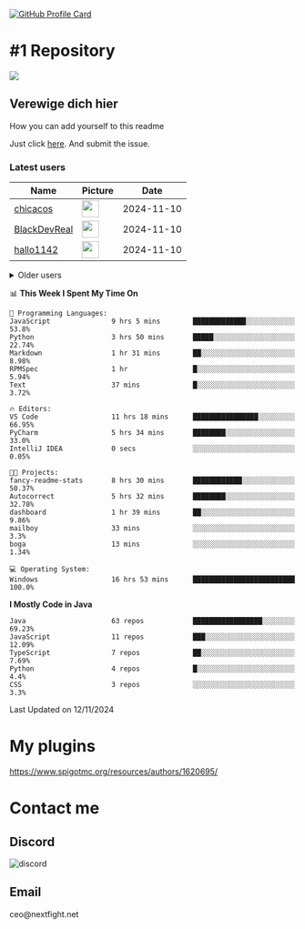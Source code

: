[![GitHub Profile Card](https://fancy-readme-stats.vercel.app/api?username=max1mde&show_icons=true&theme=forest&email=Made%20by%20MaximDe%20·%20Click%20me%20to%20add%20this%20card%20to%20your%20readme%20as%20well%20😎&description=Здрасти%20малък%20шпасти&include_all_commits=true&update=3)](https://github.com/max1mde/fancy-readme-stats)

# #1 Repository

<div align="left">
<a href="https://github.com/max1mde/FancyPhysics"><img align="center" src="https://fancy-readme-stats.vercel.app/api/pin/?username=max1mde&repo=FancyPhysics&theme=beach&show_icons=true&update=5&dark_bg=3" /></a>

<!---  
<a href="https://github.com/max1mde/ChatBubblesAPI"><img align="center" src="https://fancy-readme-stats.vercel.app/api/pin/?username=max1mde&repo=ChatBubblesAPI&theme=beach&show_icons=true&hide_border=true&update=4" /></a>
<br>
<a href="https://github.com/max1mde/HologramAPI"><img align="center" src="https://fancy-readme-stats.vercel.app/api/pin/?username=max1mde&repo=HologramAPI&theme=beach&show_icons=true&hide_border=true&update=4&" /></a>
<a href="https://github.com/max1mde/FIX"><img align="center" src="https://fancy-readme-stats.vercel.app/api/pin/?username=max1mde&repo=FIX&theme=beach&show_icons=true&hide_border=true&update=4" /></a>
<br>
<br>
-->

## Verewige dich hier 
How you can add yourself to this readme

Just click [here](https://github.com/max1mde/max1mde/issues/new?title=Submit%20yourself&body=Just%20press%20%27Submit%20new%20issue%27.%20You%20don%27t%20need%20to%20do%20anything%20else.%27%0AWhen%20this%20issue%20is%20closed%20by%20the%20bot,%20the%20README%20will%20be%20updated.).
And submit the issue.

### Latest users
<!--START_SECTION:users-->
| Name | Picture | Date |
| ---- | ---------------- | ---- |
| [chicacos](https://github.com/chicacos) | <img src="https://avatars.githubusercontent.com/chicacos" width="30" height="30" /> | 2024-11-10 |
| [BlackDevReal](https://github.com/BlackDevReal) | <img src="https://avatars.githubusercontent.com/BlackDevReal" width="30" height="30" /> | 2024-11-10 |
| [hallo1142](https://github.com/hallo1142) | <img src="https://avatars.githubusercontent.com/hallo1142" width="30" height="30" /> | 2024-11-10 |

<!--END_SECTION:users-->

<details>
<summary>Older users</summary>
  
<!--START_SECTION:old_users-->
| Name | Picture | Date |
| ---- | ---------------- | ---- |
| [max1mde](https://github.com/max1mde) | <img src="https://avatars.githubusercontent.com/max1mde" width="30" height="30" /> | 2024-11-10 |
| [Gebuildet](https://github.com/Gebuildet) | <img src="https://avatars.githubusercontent.com/Gebuildet" width="30" height="30" /> | 2024-11-10 |

<!--END_SECTION:old_users-->

</details>

<!--START_SECTION:waka-->
📊 **This Week I Spent My Time On** 

```text
💬 Programming Languages: 
JavaScript               9 hrs 5 mins        █████████████░░░░░░░░░░░░   53.8% 
Python                   3 hrs 50 mins       █████░░░░░░░░░░░░░░░░░░░░   22.74% 
Markdown                 1 hr 31 mins        ██░░░░░░░░░░░░░░░░░░░░░░░   8.98% 
RPMSpec                  1 hr                █░░░░░░░░░░░░░░░░░░░░░░░░   5.94% 
Text                     37 mins             █░░░░░░░░░░░░░░░░░░░░░░░░   3.72%

🔥 Editors: 
VS Code                  11 hrs 18 mins      ████████████████░░░░░░░░░   66.95% 
PyCharm                  5 hrs 34 mins       ████████░░░░░░░░░░░░░░░░░   33.0% 
IntelliJ IDEA            0 secs              ░░░░░░░░░░░░░░░░░░░░░░░░░   0.05%

🐱‍💻 Projects: 
fancy-readme-stats       8 hrs 30 mins       ████████████░░░░░░░░░░░░░   50.37% 
Autocorrect              5 hrs 32 mins       ████████░░░░░░░░░░░░░░░░░   32.78% 
dashboard                1 hr 39 mins        ██░░░░░░░░░░░░░░░░░░░░░░░   9.86% 
mailboy                  33 mins             ░░░░░░░░░░░░░░░░░░░░░░░░░   3.3% 
boga                     13 mins             ░░░░░░░░░░░░░░░░░░░░░░░░░   1.34%

💻 Operating System: 
Windows                  16 hrs 53 mins      █████████████████████████   100.0%

```

**I Mostly Code in Java** 

```text
Java                     63 repos            █████████████████░░░░░░░░   69.23% 
JavaScript               11 repos            ███░░░░░░░░░░░░░░░░░░░░░░   12.09% 
TypeScript               7 repos             ██░░░░░░░░░░░░░░░░░░░░░░░   7.69% 
Python                   4 repos             █░░░░░░░░░░░░░░░░░░░░░░░░   4.4% 
CSS                      3 repos             ░░░░░░░░░░░░░░░░░░░░░░░░░   3.3%

```



 Last Updated on 12/11/2024
<!--END_SECTION:waka-->

# My plugins
https://www.spigotmc.org/resources/authors/1620695/

<h1>Contact me</h1>

<h2>Discord</h2>  
<img src="https://lanyard.cnrad.dev/api/759334613335670805" alt="discord">

<h2>Email</h2>  
ceo@nextfight.net
